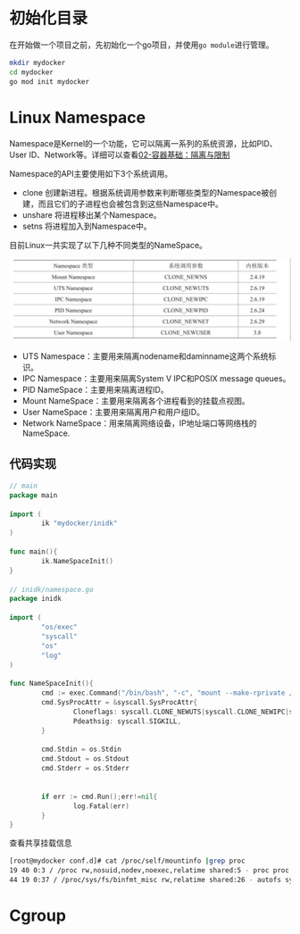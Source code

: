 # 初始化目录

在开始做一个项目之前，先初始化一个go项目，并使用`go module`进行管理。
```bash
mkdir mydocker
cd mydocker
go mod init mydocker
```

# Linux Namespace

Namespace是Kernel的一个功能，它可以隔离一系列的系统资源，比如PID、User ID、Network等。详细可以查看[02-容器基础：隔离与限制](../../../云计算/容器/深入剖析kubernetes/02-容器基础：隔离与限制.md)

Namespace的API主要使用如下3个系统调用。
- clone 创建新进程。根据系统调用参数来判断哪些类型的Namespace被创建，而且它们的子进程也会被包含到这些Namespace中。
- unshare 将进程移出某个Namespace。
- setns 将进程加入到Namespace中。

目前Linux一共实现了以下几种不同类型的NameSpace。

![](image/项目说明_time_1.png)

- UTS Namespace：主要用来隔离nodename和daminname这两个系统标识。
- IPC Namespace：主要用来隔离System V IPC和POSIX message queues。
- PID NameSpace：主要用来隔离进程ID。
- Mount NameSpace：主要用来隔离各个进程看到的挂载点视图。
- User NameSpace：主要用来隔离用户和用户组ID。
- Network NameSpace：用来隔离网络设备，IP地址端口等网络栈的NameSpace.
## 代码实现

```go
// main
package main

import (
        ik "mydocker/inidk"
)

func main(){
        ik.NameSpaceInit()
}

// inidk/namespace.go 
package inidk

import (
        "os/exec"
        "syscall"
        "os"
        "log"
)

func NameSpaceInit(){
        cmd := exec.Command("/bin/bash", "-c", "mount --make-rprivate / && mount -t proc proc /proc && exec /bin/sh")
        cmd.SysProcAttr = &syscall.SysProcAttr{
                Cloneflags: syscall.CLONE_NEWUTS|syscall.CLONE_NEWIPC|syscall.CLONE_NEWPID|syscall.CLONE_NEWNS|syscall.CLONE_NEWUSER|syscall.CLONE_NEWNET,
                Pdeathsig: syscall.SIGKILL,
        }

        cmd.Stdin = os.Stdin
        cmd.Stdout = os.Stdout
        cmd.Stderr = os.Stderr


        if err := cmd.Run();err!=nil{
                log.Fatal(err)
        }
}

```


查看共享挂载信息

```bash
[root@mydocker conf.d]# cat /proc/self/mountinfo |grep proc
19 40 0:3 / /proc rw,nosuid,nodev,noexec,relatime shared:5 - proc proc rw
44 19 0:37 / /proc/sys/fs/binfmt_misc rw,relatime shared:26 - autofs systemd-1 rw,fd=33,pgrp=1,timeout=0,minproto=5,maxproto=5,direct,pipe_ino=14204
```
# Cgroup